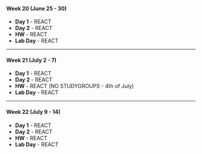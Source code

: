 #### Week 20 (June 25 - 30)
* **Day 1** - REACT
* **Day 2** - REACT
* **HW** - REACT
* **Lab Day** - REACT

***

#### Week 21 (July 2 - 7)
* **Day 1** - REACT
* **Day 2** - REACT
* **HW** - REACT (NO STUDYGROUPS - 4th of July)
* **Lab Day** - REACT

***

#### Week 22 (July 9 - 14)
* **Day 1** - REACT
* **Day 2** - REACT
* **HW** - REACT
* **Lab Day** - REACT